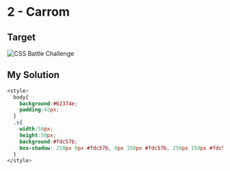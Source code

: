 # 2 - Carrom

## Target

![CSS Battle Challenge](https://cssbattle.dev/targets/2.png)

## My Solution

```CSS
<style>
  body{
    background:#62374e;
    padding:42px;
  }
  .s{
    width:50px;
    height:50px;
    background:#fdc57b;
    box-shadow: 250px 0px #fdc57b, 0px 150px #fdc57b, 250px 150px #fdc57b;
  }
</style>
```
